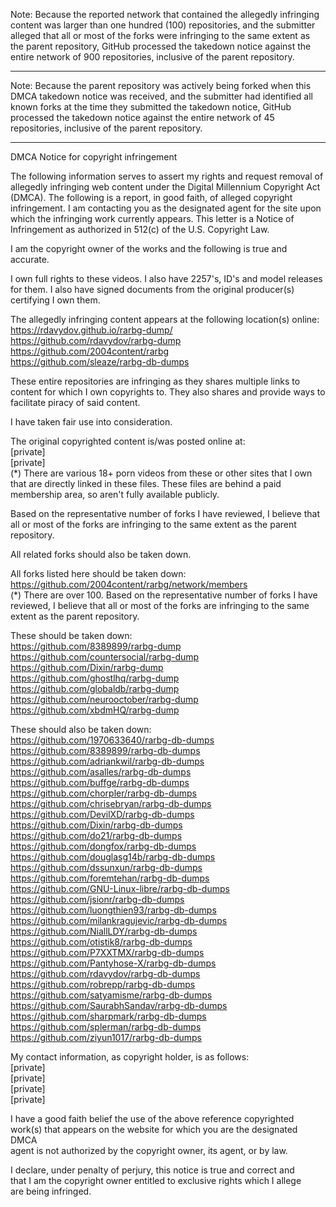 Note: Because the reported network that contained the allegedly infringing content was larger than one hundred (100) repositories, and the submitter alleged that all or most of the forks were infringing to the same extent as the parent repository, GitHub processed the takedown notice against the entire network of 900 repositories, inclusive of the parent repository. 

---

Note: Because the parent repository was actively being forked when this DMCA takedown notice was received, and the submitter had identified all known forks at the time they submitted the takedown notice, GitHub processed the takedown notice against the entire network of 45 repositories, inclusive of the parent repository.

---

DMCA Notice for copyright infringement  
  
The following information serves to assert my rights and request removal of  
allegedly infringing web content under the Digital Millennium Copyright Act  
(DMCA). The following is a report, in good faith, of alleged copyright  
infringement. I am contacting you as the designated agent for the site upon  
which the infringing work currently appears. This letter is a Notice of  
Infringement as authorized in 512(c) of the U.S. Copyright Law.  
  
I am the copyright owner of the works and the following is true and accurate.  
  
I own full rights to these videos. I also have 2257's, ID's and model releases for them. I also have signed documents from the original producer(s) certifying I own them.  
  
The allegedly infringing content appears at the following location(s) online:  
https://rdavydov.github.io/rarbg-dump/  
https://github.com/rdavydov/rarbg-dump  
https://github.com/2004content/rarbg  
https://github.com/sleaze/rarbg-db-dumps  
  
These entire repositories are infringing as they shares multiple links to content for which I own copyrights to. They also shares and provide ways to facilitate piracy of said content.  
  
I have taken fair use into consideration.  
  
The original copyrighted content is/was posted online at:  
[private]  
[private]  
(*) There are various 18+ porn videos from these or other sites that I own that are directly linked in these files. These files are behind a paid membership area, so aren't fully available publicly.  
  
  
Based on the representative number of forks I have reviewed, I believe that all or most of the forks are infringing to the same extent as the parent repository.  
  
  
All related forks should also be taken down.  
  
All forks listed here should be taken down:  
https://github.com/2004content/rarbg/network/members  
(*) There are over 100. Based on the representative number of forks I have reviewed, I believe that all or most of the forks are infringing to the same extent as the parent repository.  
  
These should be taken down:  
https://github.com/8389899/rarbg-dump  
https://github.com/countersocial/rarbg-dump  
https://github.com/Dixin/rarbg-dump  
https://github.com/ghostlhq/rarbg-dump  
https://github.com/globaldb/rarbg-dump  
https://github.com/neurooctober/rarbg-dump  
https://github.com/xbdmHQ/rarbg-dump  
  
These should also be taken down:  
https://github.com/1970633640/rarbg-db-dumps  
https://github.com/8389899/rarbg-db-dumps  
https://github.com/adriankwil/rarbg-db-dumps  
https://github.com/asalles/rarbg-db-dumps  
https://github.com/buffge/rarbg-db-dumps  
https://github.com/chorpler/rarbg-db-dumps  
https://github.com/chrisebryan/rarbg-db-dumps  
https://github.com/DevilXD/rarbg-db-dumps  
https://github.com/Dixin/rarbg-db-dumps  
https://github.com/do21/rarbg-db-dumps  
https://github.com/dongfox/rarbg-db-dumps  
https://github.com/douglasg14b/rarbg-db-dumps  
https://github.com/dssunxun/rarbg-db-dumps  
https://github.com/foremtehan/rarbg-db-dumps  
https://github.com/GNU-Linux-libre/rarbg-db-dumps  
https://github.com/jsionr/rarbg-db-dumps  
https://github.com/luongthien93/rarbg-db-dumps  
https://github.com/milankragujevic/rarbg-db-dumps  
https://github.com/NiallLDY/rarbg-db-dumps  
https://github.com/otistik8/rarbg-db-dumps  
https://github.com/P7XXTMX/rarbg-db-dumps  
https://github.com/Pantyhose-X/rarbg-db-dumps  
https://github.com/rdavydov/rarbg-db-dumps  
https://github.com/robrepp/rarbg-db-dumps  
https://github.com/satyamisme/rarbg-db-dumps  
https://github.com/SaurabhSandav/rarbg-db-dumps  
https://github.com/sharpmark/rarbg-db-dumps  
https://github.com/splerman/rarbg-db-dumps  
https://github.com/ziyun1017/rarbg-db-dumps  
  
  
My contact information, as copyright holder, is as follows:  
[private]  
[private]  
[private]  
[private]    
  
I have a good faith belief the use of the above reference copyrighted  
work(s) that appears on the website for which you are the designated DMCA  
agent is not authorized by the copyright owner, its agent, or by law.  
  
I declare, under penalty of perjury, this notice is true and correct and  
that I am the copyright owner entitled to exclusive rights which I allege  
are being infringed.  
